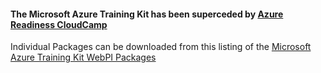 #### The Microsoft Azure Training Kit has been superceded by [Azure Readiness CloudCamp](https://github.com/Azure-Readiness/CloudCamp)

Individual Packages can be downloaded from this listing of the [Microsoft Azure Training Kit WebPI Packages](http://composer-test.azurewebsites.net/)

